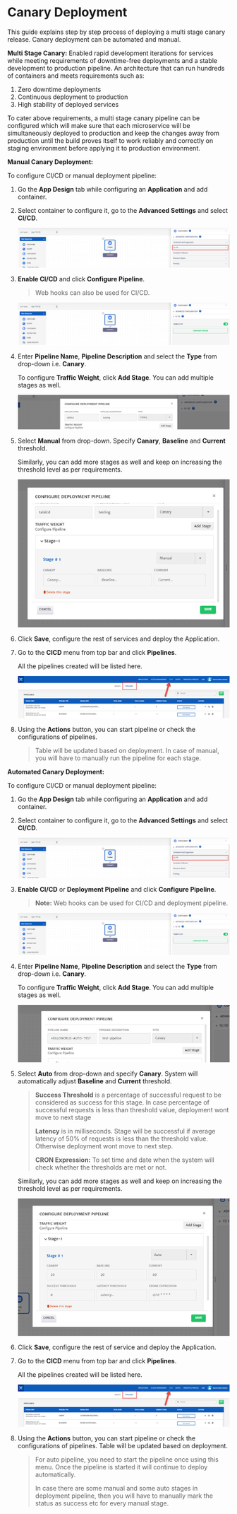 # Canary Deployment

This guide explains step by step process of deploying a multi stage canary release. Canary deployment can be automated and manual. 

**Multi Stage Canary:** Enabled rapid development iterations for services while meeting requirements of downtime-free deployments and a stable development to production pipeline. An architecture that can run hundreds of containers and meets requirements such as:

1. Zero downtime deployments
2. Continuous deployment to production
3. High stability of deployed services

To cater above requirements, a multi stage canary pipeline can be configured which will make sure that each microservice will be simultaneously deployed to production and keep the changes away from production until the build proves itself to work reliably and correctly on staging environment before applying it to production environment.

**Manual Canary Deployment:**

To configure CI/CD or manual deployment pipeline:

1. Go the **App Design** tab while configuring an **Application** and add container.

2. Select container to configure it, go to the **Advanced Settings** and select **CI/CD**.

   ![1](imgs/1.jpg)

3. **Enable CI/CD** and click **Configure Pipeline**. 

   > Web hooks can also be used for CI/CD.

   ![2](imgs/2.jpg)

4. Enter **Pipeline Name**, **Pipeline Description** and select the **Type** from drop-down i.e. **Canary**. 

   To configure **Traffic Weight**, click **Add Stage**. You can add multiple stages as well. 

   ![3](imgs/3.jpg)

5. Select **Manual** from drop-down. Specify **Canary**, **Baseline** and **Current** threshold. 

   Similarly, you can add more stages as well and keep on increasing the threshold level as per requirements. 

   ![4](imgs/4.jpg)

6. Click **Save**, configure the rest of services and deploy the Application. 

7. Go to the **CICD** menu from top bar and click **Pipelines**. 

   All the pipelines created will be listed here. 

   ![5](imgs/5.jpg)

8. Using the **Actions** button, you can start pipeline or check the configurations of pipelines. 

   > Table will be updated based on deployment. In case of manual, you will have to manually run the pipeline for each stage.

**Automated Canary Deployment:**

To configure CI/CD or manual deployment pipeline:

1. Go the **App Design** tab while configuring an **Application** and add container.

2. Select container to configure it, go to the **Advanced Settings** and select **CI/CD**.

   ![1](imgs/1.jpg)

3. **Enable CI/CD** or **Deployment Pipeline** and click **Configure Pipeline**. 

   > **Note:** Web hooks can be used for CI/CD and deployment pipeline. 

   ![2](imgs/2.jpg)

4. Enter **Pipeline Name**, **Pipeline Description** and select the **Type** from drop-down i.e. **Canary**. 

   To configure **Traffic Weight**, click **Add Stage**. You can add multiple stages as well. 

   ![5.1](imgs/5.1.jpg)

5. Select **Auto** from drop-down and specify **Canary**. System will automatically adjust **Baseline** and **Current** threshold. 

   > **Success Threshold** is a percentage of successful request to be considered as success for this stage. In case percentage of successful requests is less than threshold value, deployment wont move to next stage
   >
   > **Latency** is in milliseconds. Stage will be successful if average latency of 50% of requests is less than the threshold value. Otherwise deployment wont move to next step. 
   >
   > **CRON Expression:** To set time and date when the system will check whether the thresholds are met or not. 

   Similarly, you can add more stages as well and keep on increasing the threshold level as per requirements. 

   ![6](imgs/6.jpg)

6. Click **Save**, configure the rest of service and deploy the Application. 

7. Go to the **CICD** menu from top bar and click **Pipelines**. 

   All the pipelines created will be listed here. 

   ![5](imgs/5.jpg)

8. Using the **Actions** button, you can start pipeline or check the configurations of pipelines. Table will be updated based on deployment. 

   > For auto pipeline, you need to start the pipeline once using this menu. Once the pipeline is started it will continue to deploy automatically.  
   >
   > In case there are some manual and some auto stages in deployment pipeline, then you will have to manually mark the status as success etc for every manual stage.
   >